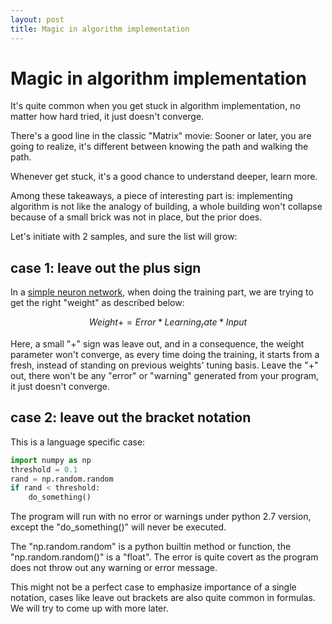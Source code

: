 ```yaml
---
layout: post
title: Magic in algorithm implementation
---
```


# Magic in algorithm implementation

It's quite common when you get stuck in algorithm implementation, no matter how hard tried, it just doesn't converge.

There's a good line in the classic "Matrix" movie: Sooner or later, you are going to realize, it's different between knowing the path and walking the path.

Whenever get stuck, it's a good chance to understand deeper, learn more.

Among these takeaways, a piece of interesting part is: implementing algorithm is not like the analogy of building, a whole building won't collapse because of a small brick was not in place, but the prior does.

Let's initiate with 2 samples, and sure the list will grow: 

## case 1: leave out the plus sign

In a [simple neuron network]("{{site.url}}/2018/06/12/neural-network-grade-2.html"), when doing the training part, we are trying to get the right "weight" as described below:

$$Weight += Error * Learning_rate * Input$$

Here, a small "+" sign was leave out, and in a consequence, the weight parameter won't converge, as every time doing the training, it starts from a fresh, instead of standing on previous weights' tuning basis.
Leave the "+" out, there won't be any "error" or "warning" generated from your program, it just doesn't converge.

## case 2: leave out the bracket notation

This is a language specific case:

```python
import numpy as np
threshold = 0.1
rand = np.random.random
if rand < threshold:
    do_something()

```

The program will run with no error or warnings under python 2.7 version, except the "do_something()" will never be executed.

The "np.random.random" is a python builtin method or function, the "np.random.random()" is a "float". The error is quite covert as the program does not throw out any warning or error message.

This might not be a perfect case to emphasize importance of a single notation, cases like leave out brackets are also quite common in formulas. We will try to come up with more later.